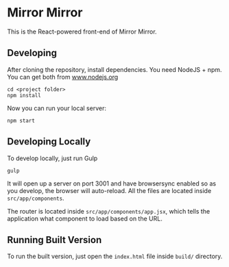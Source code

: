 # Mirror Mirror

This is the React-powered front-end of Mirror Mirror.

## Developing
After cloning the repository, install dependencies. You need NodeJS + npm. You can get both from www.nodejs.org
```
cd <project folder>
npm install
```

Now you can run your local server:
```
npm start
```

## Developing Locally
To develop locally, just run Gulp
```
gulp
```
It will open up a server on port 3001 and have browsersync enabled so as you develop, the browser will auto-reload. All the files are located inside `src/app/components`.

The router is located inside `src/app/components/app.jsx`, which tells the application what component to load based on the URL.

## Running Built Version
To run the built version, just open the `index.html` file inside `build/` directory.
